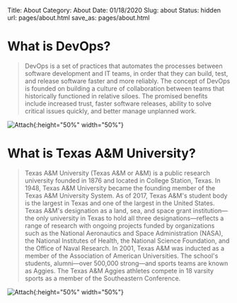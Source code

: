 Title: About
Category: About
Date: 01/18/2020
Slug: about
Status: hidden
url: pages/about.html
save_as: pages/about.html

# What is DevOps?
> DevOps is a set of practices that automates the processes between software development and IT teams, in order that they can build, test, and release software faster and more reliably. The concept of DevOps is founded on building a culture of collaboration between teams that historically functioned in relative siloes. The promised benefits include increased trust, faster software releases, ability to solve critical issues quickly, and better manage unplanned work.

![Attach]({attach}/images/picture4.png){:height="50%" width="50%"}

# What is Texas A&M University?
> Texas A&M University (Texas A&M or A&M) is a public research university founded in 1876 and located in College Station, Texas. In 1948, Texas A&M University became the founding member of the Texas A&M University System. As of 2017, Texas A&M's student body is the largest in Texas and one of the largest in the United States. Texas A&M's designation as a land, sea, and space grant institution—the only university in Texas to hold all three designations—reflects a range of research with ongoing projects funded by organizations such as the National Aeronautics and Space Administration (NASA), the National Institutes of Health, the National Science Foundation, and the Office of Naval Research. In 2001, Texas A&M was inducted as a member of the Association of American Universities. The school's students, alumni—over 500,000 strong—and sports teams are known as Aggies. The Texas A&M Aggies athletes compete in 18 varsity sports as a member of the Southeastern Conference.

![Attach]({attach}/images/picture5.png){:height="50%" width="50%"}